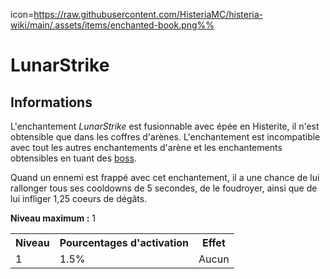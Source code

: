 icon=https://raw.githubusercontent.com/HisteriaMC/histeria-wiki/main/.assets/items/enchanted-book.png%%
# LunarStrike

## Informations
L'enchantement *LunarStrike* est fusionnable avec épée en Histerite, il n'est obtensible que dans les coffres d'arènes. L'enchantement est incompatible avec tout les autres enchantements d'arène et les enchantements obtensibles en tuant des [boss](https://histeria.fr/wiki/boss).

Quand un ennemi est frappé avec cet enchantement, il a une chance de lui rallonger tous ses cooldowns de 5 secondes, de le foudroyer, ainsi que de lui infliger 1,25 coeurs de dégâts.

**Niveau maximum :** 1

<table>
  <tr>
    <th>Niveau</th>
    <th>Pourcentages d'activation</th>
    <th>Effet</th>
  </tr>
  <tr>
    <td>1</td>
    <td>1.5%</td>
    <td>Aucun</td>
  </tr>
</table>
